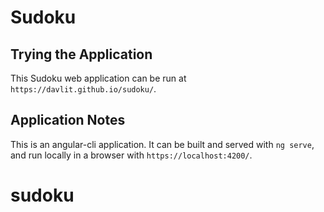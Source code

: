 # Sudoku

## Trying the Application
This Sudoku web application can be run at `https://davlit.github.io/sudoku/`.

## Application Notes

This is an angular-cli application. It can be built and served with `ng serve`, and run locally in a browser with `https://localhost:4200/`. 

# sudoku
